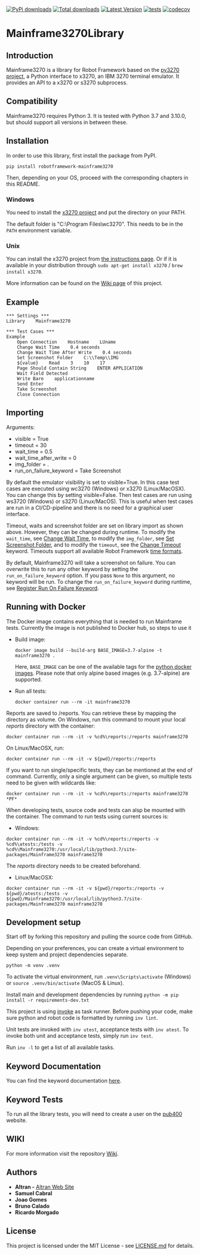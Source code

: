 [![PyPi downloads](https://img.shields.io/pypi/dm/robotframework-mainframe3270.svg)](https://pypi.org/project/robotframework-mainframe3270/)
[![Total downloads](https://static.pepy.tech/personalized-badge/robotframework-mainframe3270?period=total&units=international_system&left_color=lightgrey&right_color=yellow&left_text=total)](https://pypi.org/project/robotframework-mainframe3270/)
[![Latest Version](https://img.shields.io/pypi/v/robotframework-mainframe3270.svg)](https://pypi.org/project/robotframework-mainframe3270/)
[![tests](https://github.com/Altran-PT-GDC/Robot-Framework-Mainframe-3270-Library/actions/workflows/run-tests.yml/badge.svg)](https://github.com/Altran-PT-GDC/Robot-Framework-Mainframe-3270-Library/actions/workflows/run-tests.yml)
[![codecov](https://codecov.io/gh/Altran-PT-GDC/Robot-Framework-Mainframe-3270-Library/branch/master/graph/badge.svg?token=N41G62D883)](https://codecov.io/gh/Altran-PT-GDC/Robot-Framework-Mainframe-3270-Library)

# Mainframe3270Library

## Introduction

Mainframe3270 is a library for Robot Framework based on the [py3270 project](https://pypi.org/project/py3270/), a Python interface to x3270, an IBM 3270 terminal emulator. It provides an API to a x3270 or s3270 subprocess.

## Compatibility
Mainframe3270 requires Python 3. It is tested with Python 3.7 and 3.10.0, but should support all versions in between these.

## Installation

In order to use this library, first install the package from PyPI.

```pip install robotframework-mainframe3270```

Then, depending on your OS, proceed with the corresponding chapters in this README.

### Windows

You need to install the [x3270 project](http://x3270.bgp.nu/index.html) and put the directory on your PATH.

The default folder is "C:\Program Files\wc3270". This needs to be in the `PATH` environment variable.

### Unix

You can install the x3270 project from [the instructions page](http://x3270.bgp.nu/Build.html#Unix). Or if it is available in your distribution through `sudo apt-get install x3270` / `brew install x3270`.

More information can be found on the [Wiki page](https://github.com/Altran-PT-GDC/Robot-Framework-Mainframe-3270-Library/wiki/Installation) of this project.

## Example
```robot
*** Settings ***
Library    Mainframe3270

*** Test Cases ***
Example
    Open Connection    Hostname    LUname
    Change Wait Time    0.4 seconds
    Change Wait Time After Write    0.4 seconds
    Set Screenshot Folder    C:\\Temp\\IMG
    ${value}    Read    3    10    17
    Page Should Contain String    ENTER APPLICATION
    Wait Field Detected
    Write Bare    applicationname
    Send Enter
    Take Screenshot
    Close Connection
```

## Importing

Arguments:
   - visible = True
   - timeout = 30
   - wait_time = 0.5
   - wait_time_after_write = 0
   - img_folder = .
   - run_on_failure_keyword = Take Screenshot

By default the emulator visibility is set to visible=True.
In this case test cases are executed using wc3270 (Windows) or x3270 (Linux/MacOSX).
You can change this by setting visible=False. Then test cases are run using ws3720 (Windows) or s3270 (Linux/MacOS).
This is useful when test cases are run in a CI/CD-pipeline and there is no need for a graphical user interface.

Timeout, waits and screenshot folder are set on library import as shown above. However, they can be changed during runtime. To modify the ``wait_time``, see [Change Wait Time](https://raw.githack.com/Altran-PT-GDC/Robot-Framework-Mainframe-3270-Library/master/doc/Mainframe3270.html#Change%20Wait%20Time),
to modify the ``img_folder``, see [Set Screenshot Folder](https://raw.githack.com/Altran-PT-GDC/Robot-Framework-Mainframe-3270-Library/master/doc/Mainframe3270.html#Set%20Screenshot%20Folder),
and to modify the ``timeout``, see the [Change Timeout](https://raw.githack.com/Altran-PT-GDC/Robot-Framework-Mainframe-3270-Library/master/doc/Mainframe3270.html#Change%20Timeout) keyword.
Timeouts support all available Robot Framework [time formats](https://robotframework.org/robotframework/latest/RobotFrameworkUserGuide.html#time-format).

By default, Mainframe3270 will take a screenshot on failure. You can overwrite this to run any other keyword by setting the ``run_on_failure_keyword`` option. If you pass ``None`` to this argument, no keyword will be run. To change the ``run_on_failure_keyword`` during runtime, see [Register Run On Failure Keyword](https://raw.githack.com/Altran-PT-GDC/Robot-Framework-Mainframe-3270-Library/master/doc/Mainframe3270.html#Register%20Run%20On%20Failure%20Keyword).

## Running with Docker

The Docker image contains everything that is needed to run Mainframe tests. Currently the image is not published to Docker hub, so steps to use it
- Build image:
  ```
  docker image build --build-arg BASE_IMAGE=3.7-alpine -t mainframe3270 .
  ```

  Here, `BASE_IMAGE` can be one of the available tags for the [python docker images](https://hub.docker.com/_/python). Please note that only alpine based images (e.g. 3.7-alpine) are supported.

- Run all tests:
  ```
  docker container run --rm -it mainframe3270
  ```

Reports are saved to /reports. You can retrieve these by mapping the directory as volume. On Windows, run this command to mount your local _reports_ directory with the container:
```
docker container run --rm -it -v %cd%\reports:/reports mainframe3270
```

On Linux/MacOSX, run:
```
docker container run --rm -it -v ${pwd}/reports:/reports
```

If you want to run single/specific tests, they can be mentioned at the end of command. Currently, only a single argument can be given, so multiple tests need to be given with wildcards like:
```
docker container run --rm -it -v %cd%\reports:/reports mainframe3270 *PF*
```

When developing tests, source code and tests can alsp be mounted with the container. The command to run tests using current sources is:
* Windows:
```
docker container run --rm -it -v %cd%\reports:/reports -v %cd%\atests:/tests -v %cd%\Mainframe3270:/usr/local/lib/python3.7/site-packages/Mainframe3270 mainframe3270
```
The _reports_ directory needs to be created beforehand.

* Linux/MacOSX:
```
docker container run --rm -it -v ${pwd}/reports:/reports -v ${pwd}/atests:/tests -v ${pwd}/Mainframe3270:/usr/local/lib/python3.7/site-packages/Mainframe3270 mainframe3270
```

## Development setup
Start off by forking this repository and pulling the source code from GitHub.

Depending on your preferences, you can create a virtual environment to
keep system and project dependencies separate.

`python -m venv .venv`

To activate the virtual environment,
run `.venv\Scripts\activate` (Windows) or `source .venv/bin/activate` (MacOS & Linux).

Install main and development dependencies by running `python -m pip install -r requirements-dev.txt`

This project is using [invoke](https://www.pyinvoke.org/) as task runner. Before pushing your code, make sure python and robot code is formatted by running `inv lint`.

Unit tests are invoked with `inv utest`, acceptance tests with `inv atest`. To invoke both unit and
acceptance tests, simply run `inv test`.

Run `inv -l` to get a list of all available tasks.

## Keyword Documentation

You can find the keyword documentation [here](https://raw.githack.com/Altran-PT-GDC/Robot-Framework-Mainframe-3270-Library/master/doc/Mainframe3270.html).

## Keyword Tests

To run all the library tests, you will need to create a user on the [pub400](https://www.pub400.com/) website.

## WIKI
For more information visit the repository [Wiki](https://github.com/Altran-PT-GDC/Robot-Framework-Mainframe-3270-Library/wiki).

## Authors
   - **Altran -** [Altran Web Site](https://www.altran.com/us/en/)
   - **Samuel Cabral**
   - **Joao Gomes**
   - **Bruno Calado**
   - **Ricardo Morgado**

## License
This project is licensed under the MIT License - see [LICENSE.md](https://github.com/Altran-PT-GDC/Robot-Framework-Mainframe-3270-Library/blob/master/LICENSE.md) for details.
